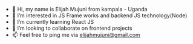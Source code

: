- 👋 Hi, my name is Elijah Mujuni from kampala - Uganda <img src="https://res.cloudinary.com/zona/image/upload/v1678167064/Waving-Uganda-Flag_dpj5lj.png" width="10" height="5">
- 👀 I’m interested in JS Frame works and backend JS technology(Node)
- 🌱 I’m currently learning React JS
- 💞️ I’m looking to collaborate on frontend projects
- 📫 Feel free to ping me via elijahmujuni@gmail.com

<!---
MujuniEli/MujuniEli is a ✨ special ✨ repository because its `README.md` (this file) appears on your GitHub profile.
You can click the Preview link to take a look at your changes.
--->
